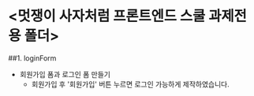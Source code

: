 # <멋쟁이 사자처럼 프론트엔드 스쿨 과제전용 폴더>

##1. loginForm 
- 회원가입 폼과 로그인 폼 만들기 
  - 회원가입 후 '회원가입' 버튼 누르면 로그인 가능하게 제작하였습니다.  
